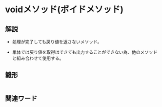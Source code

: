 # voidメソッド(ボイドメソッド)  
## 解説  
* 処理が完了しても戻り値を返さないメソッド。  
  
* 単体では戻り値を取得はできても出力することができない為、他のメソッドと組み合わせて使用する。  
    
## 雛形   
```C#
```
## 関連ワード  
